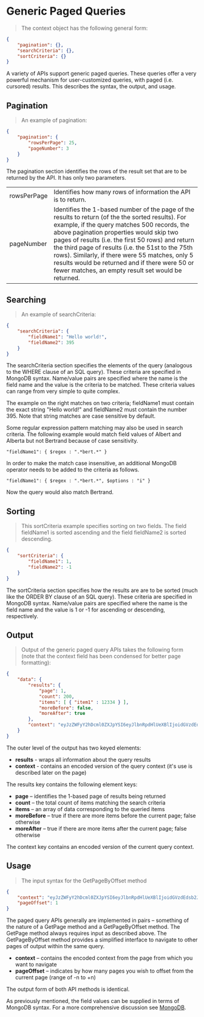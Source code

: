 # Generic Paged Queries

> The context object has the following general form:

```json
{
    "pagination": {},
    "searchCriteria": {},
    "sortCriteria": {}
}
```

A variety of APIs support generic paged queries.  These queries offer a very powerful mechanism for user-customized queries, with paged (i.e. cursored) results.  This describes the syntax, the output, and usage.


## Pagination

> An example of pagination:

```json
{
    "pagination": {
        "rowsPerPage": 25,
        "pageNumber": 3
    }
}
```

The pagination section identifies the rows of the result set that are to be returned by the API.  It has only two parameters.

| | |
| --- | --- |
| rowsPerPage | Identifies how many rows of information the API is to return. |
| pageNumber | Identifies the 1-based number of the page of the results to return (of the the sorted results).  For example, if the query matches 500 records, the above pagination properties would skip two pages of results (i.e. the first 50 rows) and return the third page of results (i.e. the 51st to the 75th rows).  Similarly, if there were 55 matches, only 5 results would be returned and if there were 50 or fewer matches, an empty result set would be returned. |


## Searching

> An example of searchCriteria:

```json
{
    "searchCriteria": {
        "fieldName1": "Hello world!",
        "fieldName2": 395
    }
}
```

The searchCriteria section specifies the elements of the query (analogous to the WHERE clause of an SQL query).  These criteria are specified in MongoDB syntax. Name/value pairs are specified where the name is the field name and the value is the criteria to be matched.  These criteria values can range from very simple to quite complex.

The example on the right matches on two criteria; fieldName1 must contain the exact string "Hello world!" and fieldName2 must contain the number 395.  Note that string matches are case sensitive by default.

Some regular expression pattern matching may also be used in search criteria.  The following example would match field values of Albert and Alberta but not Bertrand because of case sensitivity.

`"fieldName1": { $regex : ".*bert.*" }`

In order to make the match case insensitive, an additional MongoDB operator needs to be added to the criteria as follows.

`"fieldName1": { $regex : ".*bert.*", $options : "i" }`

Now the query would also match Bertrand.

## Sorting

> This sortCriteria example specifies sorting on two fields. The field fieldName1 is sorted ascending and the field fieldName2 is sorted descending.

```json
{
    "sortCriteria": {
        "fieldName1": 1,
        "fieldName2": -1
    }
}
```

The sortCriteria section specifies how the results are are to be sorted (much like the ORDER BY clause of an SQL query).   These criteria are specified in MongoDB syntax.  Name/value pairs are specified where the name is the field name and the value is 1 or -1 for ascending or descending, respectively.

## Output

> Output of the generic paged query APIs takes the following form (note that the context field has been condensed for better page formatting):

```json
{
    "data": {
        "results": {
            "page": 1,
            "count": 200,
            "items": [ { "item1" : 12334 } ],
            "moreBefore": false,
            "moreAfter": true
        },
        "context": "eyJzZWFyY2hDcml0ZXJpYSI6eyJlbnRpdHlUeXBlIjoidGVzdEdsb2Jh..."
    }
}
```

The outer level of the output has two keyed elements:

- **results** - wraps all information about the query results
- **context** - contains an encoded version of the query context (it's use is described later on the page)

The results key contains the following element keys:

- **page** – identifies the 1-based page of results being returned
- **count** – the total count of items matching the search criteria
- **items** – an array of data corresponding to the queried items
- **moreBefore** – true if there are more items before the current page; false otherwise
- **moreAfter** – true if there are more items after the current page; false otherwise

The context key contains an encoded version of the current query context.

## Usage

>  The input syntax for the GetPageByOffset method

```json
{
    "context": "eyJzZWFyY2hDcml0ZXJpYSI6eyJlbnRpdHlUeXBlIjoidGVzdEdsb2Jh...",
    "pageOffset": 1
}
```

The paged query APIs generally are implemented in pairs – something of the nature of a GetPage method and a GetPageByOffset method.  The GetPage method always requires input as described above.  The GetPageByOffset method provides a simplified interface to navigate to other pages of output within the same query.

- **context** – contains the encoded context from the page from which you want to navigate
- **pageOffset** – indicates by how many pages you wish to offset from the current page (range of -n to +n)

The output form of both API methods is identical.

As previously mentioned, the field values can be supplied in terms of MongoDB syntax.  For a more comprehensive discussion see <a href="http://docs.mongodb.org/manual/reference/operator/query/" target="_blank">MongoDB</a>.

